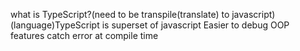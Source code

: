 what is TypeScript?(need to be transpile(translate) to javascript)
(language)TypeScript is superset of javascript
Easier to debug
OOP features
catch error at compile time

